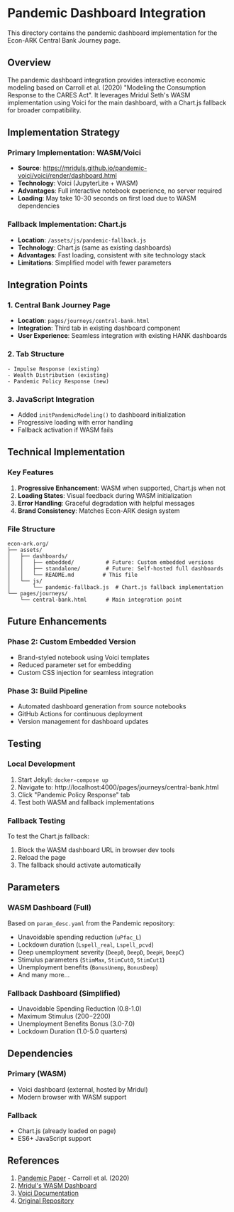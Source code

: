 # Pandemic Dashboard Integration

This directory contains the pandemic dashboard implementation for the Econ-ARK Central Bank Journey page.

## Overview

The pandemic dashboard integration provides interactive economic modeling based on Carroll et al. (2020) "Modeling the Consumption Response to the CARES Act". It leverages Mridul Seth's WASM implementation using Voici for the main dashboard, with a Chart.js fallback for broader compatibility.

## Implementation Strategy

### Primary Implementation: WASM/Voici
- **Source**: https://mriduls.github.io/pandemic-voici/voici/render/dashboard.html
- **Technology**: Voici (JupyterLite + WASM)
- **Advantages**: Full interactive notebook experience, no server required
- **Loading**: May take 10-30 seconds on first load due to WASM dependencies

### Fallback Implementation: Chart.js
- **Location**: `/assets/js/pandemic-fallback.js`
- **Technology**: Chart.js (same as existing dashboards)
- **Advantages**: Fast loading, consistent with site technology stack
- **Limitations**: Simplified model with fewer parameters

## Integration Points

### 1. Central Bank Journey Page
- **Location**: `pages/journeys/central-bank.html`
- **Integration**: Third tab in existing dashboard component
- **User Experience**: Seamless integration with existing HANK dashboards

### 2. Tab Structure
```
- Impulse Response (existing)
- Wealth Distribution (existing)  
- Pandemic Policy Response (new)
```

### 3. JavaScript Integration
- Added `initPandemicModeling()` to dashboard initialization
- Progressive loading with error handling
- Fallback activation if WASM fails

## Technical Implementation

### Key Features
1. **Progressive Enhancement**: WASM when supported, Chart.js when not
2. **Loading States**: Visual feedback during WASM initialization
3. **Error Handling**: Graceful degradation with helpful messages
4. **Brand Consistency**: Matches Econ-ARK design system

### File Structure
```
econ-ark.org/
├── assets/
│   ├── dashboards/
│   │   ├── embedded/          # Future: Custom embedded versions
│   │   ├── standalone/        # Future: Self-hosted full dashboards
│   │   └── README.md         # This file
│   └── js/
│       └── pandemic-fallback.js  # Chart.js fallback implementation
└── pages/journeys/
    └── central-bank.html      # Main integration point
```

## Future Enhancements

### Phase 2: Custom Embedded Version
- Brand-styled notebook using Voici templates
- Reduced parameter set for embedding
- Custom CSS injection for seamless integration

### Phase 3: Build Pipeline
- Automated dashboard generation from source notebooks
- GitHub Actions for continuous deployment
- Version management for dashboard updates

## Testing

### Local Development
1. Start Jekyll: `docker-compose up`
2. Navigate to: http://localhost:4000/pages/journeys/central-bank.html
3. Click "Pandemic Policy Response" tab
4. Test both WASM and fallback implementations

### Fallback Testing
To test the Chart.js fallback:
1. Block the WASM dashboard URL in browser dev tools
2. Reload the page
3. The fallback should activate automatically

## Parameters

### WASM Dashboard (Full)
Based on `param_desc.yaml` from the Pandemic repository:
- Unavoidable spending reduction (`uPfac_L`)
- Lockdown duration (`Lspell_real`, `Lspell_pcvd`)
- Deep unemployment severity (`Deep0`, `DeepD`, `DeepH`, `DeepC`)
- Stimulus parameters (`StimMax`, `StimCut0`, `StimCut1`)
- Unemployment benefits (`BonusUnemp`, `BonusDeep`)
- And many more...

### Fallback Dashboard (Simplified)
- Unavoidable Spending Reduction (0.8-1.0)
- Maximum Stimulus ($200-$2200)  
- Unemployment Benefits Bonus (3.0-7.0)
- Lockdown Duration (1.0-5.0 quarters)

## Dependencies

### Primary (WASM)
- Voici dashboard (external, hosted by Mridul)
- Modern browser with WASM support

### Fallback
- Chart.js (already loaded on page)
- ES6+ JavaScript support

## References

1. [Pandemic Paper](http://econ-ark.github.io/Pandemic) - Carroll et al. (2020)
2. [Mridul's WASM Dashboard](https://mriduls.github.io/pandemic-voici/voici/render/dashboard.html)
3. [Voici Documentation](https://voici.readthedocs.io/)
4. [Original Repository](https://github.com/econ-ark/Pandemic) 